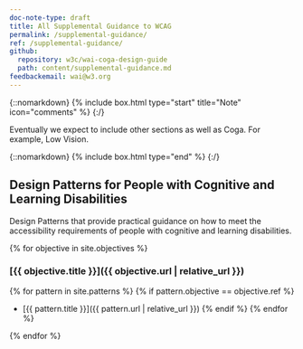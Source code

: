 ```yaml
---
doc-note-type: draft
title: All Supplemental Guidance to WCAG
permalink: /supplemental-guidance/
ref: /supplemental-guidance/
github: 
  repository: w3c/wai-coga-design-guide
  path: content/supplemental-guidance.md
feedbackemail: wai@w3.org
---
```


{::nomarkdown}
{% include box.html type="start" title="Note" icon="comments"  %}
{:/}

Eventually we expect to include other sections as well as Coga. For example, Low Vision.

{::nomarkdown}
{% include box.html type="end" %}
{:/}

## Design Patterns for People with Cognitive and Learning Disabilities

Design Patterns that provide practical guidance on how to meet the accessibility requirements of people with cognitive and learning disabilities. 

{% for objective in site.objectives %}
### [{{ objective.title }}]({{ objective.url | relative_url }})

{% for pattern in site.patterns %}
  {% if pattern.objective == objective.ref %}
  - [{{ pattern.title }}]({{ pattern.url | relative_url }})
  {% endif %}
{% endfor %}

{% endfor %}
